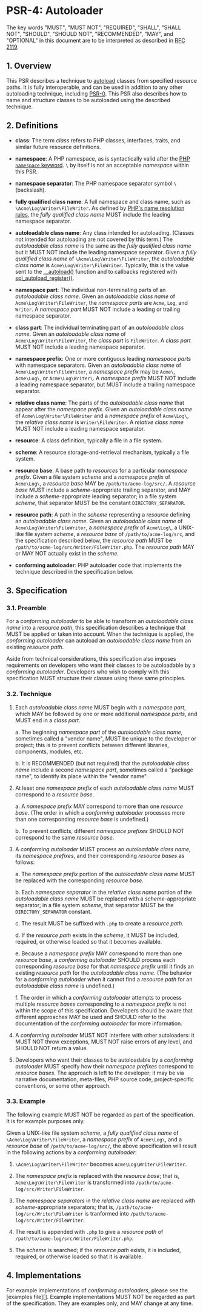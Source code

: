 # PSR-4: Autoloader

The key words "MUST", "MUST NOT", "REQUIRED", "SHALL", "SHALL NOT", "SHOULD",
"SHOULD NOT", "RECOMMENDED", "MAY", and "OPTIONAL" in this document are to be
interpreted as described in [RFC 2119](http://tools.ietf.org/html/rfc2119).


## 1. Overview

This PSR describes a technique to [autoload][] classes from specified resource
paths. It is fully interoperable, and can be used in addition to any other
autoloading technique, including [PSR-0][]. This PSR also describes how to
name and structure classes to be autoloaded using the described technique.

[autoload]: http://php.net/autoload
[PSR-0]: https://github.com/php-fig/fig-standards/blob/master/accepted/PSR-0.md


## 2. Definitions

- **class**: The term _class_ refers to PHP classes, interfaces, traits, and
  similar future resource definitions.

- **namespace**: A PHP namespace, as is syntactically valid after the
  [PHP `namespace` keyword](http://www.php.net/manual/en/language.namespaces.definition.php).
  `\` by itself is not an acceptable _namespace_ within this PSR.

- **namespace separator**: The PHP namespace separator symbol `\` (backslash).

- **fully qualified class name**: A full namespace and class name, such as
  `\Acme\Log\Writer\FileWriter`. As defined by
  [PHP's name resolution rules](http://php.net/manual/en/language.namespaces.rules.php),
  the _fully qualified class name_ MUST include the leading namespace
  separator.

- **autoloadable class name**: Any class intended for autoloading. (Classes
  not intended for autoloading are not covered by this term.) The
  _autoloadable class name_ is the same as the _fully qualified class name_
  but it MUST NOT include the leading namespace separator. Given a _fully
  qualified class name_ of `\Acme\Log\Writer\FileWriter`, the _autoloadable
  class name_ is `Acme\Log\Writer\FileWriter`. Typically, this is the
  value sent to the [__autoload()][] function and to callbacks registered with
  [spl_autoload_register()][].
  
- **namespace part**: The individual non-terminating parts of an _autoloadable
  class name_. Given an _autoloadable class name_ of
  `Acme\Log\Writer\FileWriter`, the _namespace parts_ are `Acme`, `Log`, and
  `Writer`. A _namespace part_ MUST NOT include a leading or trailing
  namespace separator.

- **class part**: The individual terminating part of an _autoloadable class
  name_. Given an _autoloadable class name_ of `Acme\Log\Writer\FileWriter`,
  the _class part_ is `FileWriter`. A _class part_ MUST NOT include a leading
  namespace separator.

- **namespace prefix**: One or more contiguous leading _namespace parts_ with
  namespace separators. Given an _autoloadable class name_ of
  `Acme\Log\Writer\FileWriter`, a _namespace prefix_ may be `Acme\`,
  `Acme\Log\`, or `Acme\Log\Writer\`. A _namespace prefix_ MUST NOT include a
  leading namespace separator, but MUST include a trailing namespace
  separator.

- **relative class name**: The parts of the _autoloadable class name_ that
  appear after the _namespace prefix_. Given an _autoloadable class name_ of
  `Acme\Log\Writer\FileWriter` and a _namespace prefix_ of `Acme\Log\`, the
  _relative class name_ is `Writer\FileWriter`. A _relative class name_ MUST
  NOT include a leading namespace separator.

- **resource**: A class definition, typically a file in a file system.

- **scheme**: A resource storage-and-retrieval mechanism, typically a file
  system.

- **resource base**: A base path to _resources_ for a particular _namespace
  prefix_. Given a file system _scheme_ and a _namespace prefix_ of
  `Acme\Log\`, a _resource base_ MAY be `/path/to/acme-log/src/`. A _resource
  base_ MUST include a _scheme_-appropriate trailing separator, and MAY
  include a _scheme_-appropriate leading separator; in a file system _scheme_,
  that separator MUST be the constant `DIRECTORY_SEPARATOR`.

- **resource path**: A path in the _scheme_ representing a _resource_ defining
  an _autoloadable class name_. Given an _autoloadable class name_ of
  `Acme\Log\Writer\FileWriter`, a _namespace prefix_ of `Acme\Log\`, a
  UNIX-like file system _scheme_, a _resource base_ of
  `/path/to/acme-log/src`, and the specification described below, the
  _resource path_ MUST be `/path/to/acme-log/src/Writer/FileWriter.php`. The
  _resource path_ MAY or MAY NOT actually exist in the _scheme_.

- **conforming autoloader**: PHP autoloader code that implements the technique
  described in the specification below.

[__autoload()]: http://php.net/manual/en/function.autoload.php
[spl_autoload_register()]: http://php.net/manual/en/function.spl-autoload-register.php


## 3. Specification

### 3.1. Preamble

For a _conforming autoloader_ to be able to transform an _autoloadable class
name_ into a _resource path_, this specification describes a technique that
MUST be applied or taken into account. When the technique is applied, the
_conforming autoloader_ can autoload an _autoloadable class name_ from an
existing _resource path_.

Aside from technical considerations, this specification also imposes
requirements on developers who want their classes to be autoloadable by a
_conforming autoloader_. Developers who wish to comply with this specification
MUST structure their classes using these same principles.

### 3.2. Technique

1. Each _autoloadable class name_ MUST begin with a _namespace part_, which
MAY be followed by one or more additional _namespace parts_, and MUST end in a
_class part_.

    a. The beginning _namespace part_ of the _autoloadable class name_,
    sometimes called a "vendor name", MUST be unique to the developer or
    project; this is to prevent conflicts between different libraries,
    components, modules, etc.
    
    b. It is RECOMMENDED (but not required) that the _autoloadable class name_
    include a second _namespace part_, sometimes called a "package name", to
    identify its place within the "vendor name".

2. At least one _namespace prefix_ of each _autoloadable class name_ MUST
correspond to a _resource base_.

    a. A _namespace prefix_ MAY correspond to more than one _resource base_.
    (The order in which a _conforming autoloader_ processes more than one
    corresponding _resource base_ is undefined.)

    b. To prevent conflicts, different _namespace prefixes_ SHOULD NOT
    correspond to the same _resource base_.

3. A _conforming autoloader_ MUST process an _autoloadable class name_, its
_namespace prefixes_, and their corresponding _resource bases_ as follows:

    a. The _namespace prefix_ portion of the _autoloadable class name_ MUST
    be replaced with the corresponding _resource base_.

    b. Each _namespace separator_ in the _relative class name_ portion of the
    _autoloadable class name_ MUST be replaced with a _scheme_-appropriate
    separator; in a file system _scheme_, that separator MUST be the
    `DIRECTORY_SEPARATOR` constant.

    c. The result MUST be suffixed with `.php` to create a _resource path_.

    d. If the _resource path_ exists in the _scheme_, it MUST be included,
    required, or otherwise loaded so that it becomes available.

    e. Because a _namespace prefix_ MAY correspond to more than one _resource
    base_, a _conforming autoloader_ SHOULD process each corresponding
    _resource base_ for that _namespace prefix_ until it finds an existing
    _resource path_ for the _autoloadable class name_. (The behavior for a
    _conforming autoloader_ when it cannot find a _resource path_ for an
    _autoloadable class name_ is undefined.)

    f. The order in which a _conforming autoloader_ attempts to process
    multiple _resource bases_ corresponding to a _namespace prefix_ is not
    within the scope of this specification. Developers should be aware that
    different approaches MAY be used and SHOULD refer to the documentation of
    the _conforming autoloader_ for more information.

4. A _conforming autoloader_ MUST NOT interfere with other autoloaders: it
MUST NOT throw exceptions, MUST NOT raise errors of any level, and SHOULD NOT
return a value.

5. Developers who want their classes to be autoloadable by a _conforming
autoloader_ MUST specify how their _namespace prefixes_ correspond to
_resource bases_. The approach is left to the developer; it may be via
narrative documentation, meta-files, PHP source code, project-specific
conventions, or some other approach.


### 3.3. Example

The following example MUST NOT be regarded as part of the specification. It is
for example purposes only.

Given a UNIX-like file system _scheme_, a _fully qualified class name_ of
`\Acme\Log\Writer\FileWriter`, a _namespace prefix_ of `Acme\Log\`, and a
_resource base_ of `/path/to/acme-log/src/`, the above specification will
result in the following actions by a _conforming autoloader_:

1. `\Acme\Log\Writer\FileWriter` becomes `Acme\Log\Writer\FileWriter`.

2. The _namespace prefix_ is replaced with the _resource base_; that is,
`Acme\Log\Writer\FileWriter` is transformed into `/path/to/acme-log/src/Writer\FileWriter`.

3. The _namespace separators_ in the _relative class name_ are replaced with
_scheme_-appropriate separators; that is,
`/path/to/acme-log/src/Writer\FileWriter` is tranformed into
`/path/to/acme-log/src/Writer/FileWriter`.

4. The result is appended with `.php` to give a _resource path_ of
`/path/to/acme-log/src/Writer/FileWriter.php`.

5. The _scheme_ is searched; if the _resource path_ exists, it is
included, required, or otherwise loaded so that it is available.


## 4. Implementations

For example implementations of _conforming autoloaders_, please see the
[examples file][]. Example implementations MUST NOT be regarded as part of the
specification. They are examples only, and MAY change at any time.

[examples]: psr-4-autoloader-examples.php
